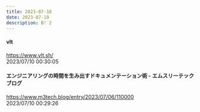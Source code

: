 ```yaml
---
title: 2023-07-10
date: 2023-07-10
description: B! 2
---
```


#### vlt
https://www.vlt.sh/<br>
2023/07/10 00:30:05<br>


#### エンジニアリングの時間を生み出すドキュメンテーション術 - エムスリーテックブログ
https://www.m3tech.blog/entry/2023/07/06/110000<br>
2023/07/10 00:29:26<br>


